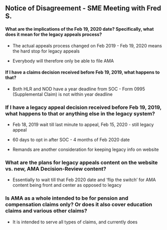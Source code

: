 ## Notice of Disagreement - SME Meeting with Fred S.

#### What are the implications of the Feb 19, 2020 date? Specifically, what does it mean for the legacy appeals process?

- The actual appeals process changed on Feb 2019 - Feb 19, 2020 means the hard stop for legacy appeals

- Everybody will therefore only be able to file AMA

#### If I have a claims decision received before Feb 19, 2019, what happens to that?

- Both HLR and NOD have a year deadline from SOC - Form 0995 (Supplemental Claim) is not within year deadline

### If I have a legacy appeal decision received before Feb 19, 2019, what happens to that or anything else in the legacy system?

- Feb 18, 2019 wait till last minute to appeal, Feb 15, 2020 - still legacy appeal

- 60 days to opt in after SOC - 4 months of Feb 2020 date

- Remands are another consideration for keeping legacy info on website

### What are the plans for legacy appeals content on the website vs. new, AMA Decision-Review content?

- Essentially to wait till that Feb 2020 date and ‘flip the switch’ for AMA content being front and center as opposed to legacy
	

### Is AMA as a whole intended to be for pension and compensation claims only? Or does it also cover education claims and various other claims?

- It is intended to serve all types of claims, and currently does
